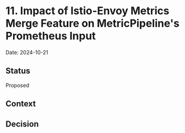 # 11. Impact of Istio-Envoy Metrics Merge Feature on MetricPipeline's Prometheus Input

Date: 2024-10-21

## Status
Proposed

## Context

## Decision

